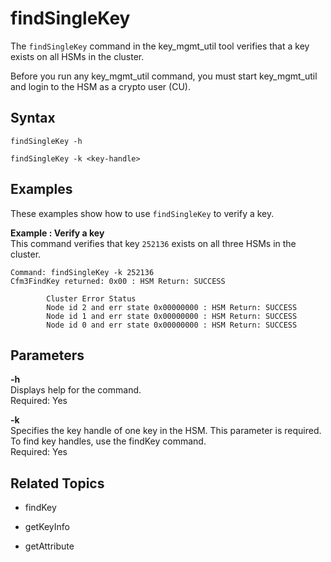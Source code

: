 # findSingleKey<a name="key_mgmt_util-findSingleKey"></a>

The `findSingleKey` command in the key\_mgmt\_util tool verifies that a key exists on all HSMs in the cluster\.

Before you run any key\_mgmt\_util command, you must start key\_mgmt\_util and login to the HSM as a crypto user \(CU\)\. 

## Syntax<a name="findSingleKey-syntax"></a>

```
findSingleKey -h

findSingleKey -k <key-handle>
```

## Examples<a name="findSingleKey-examples"></a>

These examples show how to use `findSingleKey` to verify a key\.

**Example : Verify a key**  
This command verifies that key `252136` exists on all three HSMs in the cluster\.  

```
Command: findSingleKey -k 252136
Cfm3FindKey returned: 0x00 : HSM Return: SUCCESS

        Cluster Error Status
        Node id 2 and err state 0x00000000 : HSM Return: SUCCESS
        Node id 1 and err state 0x00000000 : HSM Return: SUCCESS
        Node id 0 and err state 0x00000000 : HSM Return: SUCCESS
```

## Parameters<a name="findSingleKey-parameters"></a>

**\-h**  
Displays help for the command\.   
Required: Yes

**\-k**  
Specifies the key handle of one key in the HSM\. This parameter is required\.   
To find key handles, use the findKey command\.  
Required: Yes

## Related Topics<a name="findSingleKey-seealso"></a>

+ findKey

+ getKeyInfo

+ getAttribute